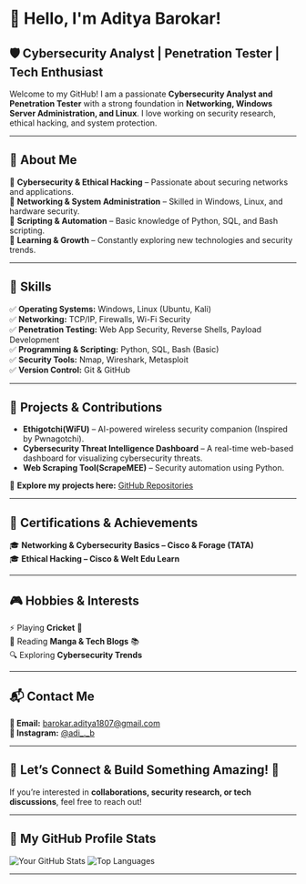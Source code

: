 # 👋 Hello, I'm Aditya Barokar!  

## 🛡️ Cybersecurity Analyst | Penetration Tester | Tech Enthusiast  

Welcome to my GitHub! I am a passionate **Cybersecurity Analyst and Penetration Tester** with a strong foundation in **Networking, Windows Server Administration, and Linux**. I love working on security research, ethical hacking, and system protection.  

---

## 🚀 About Me  
🔹 **Cybersecurity & Ethical Hacking** – Passionate about securing networks and applications.  
🔹 **Networking & System Administration** – Skilled in Windows, Linux, and hardware security.  
🔹 **Scripting & Automation** – Basic knowledge of Python, SQL, and Bash scripting.  
🔹 **Learning & Growth** – Constantly exploring new technologies and security trends.  

---

## 🔧 Skills  
✅ **Operating Systems:** Windows, Linux (Ubuntu, Kali)  
✅ **Networking:** TCP/IP, Firewalls, Wi-Fi Security  
✅ **Penetration Testing:** Web App Security, Reverse Shells, Payload Development  
✅ **Programming & Scripting:** Python, SQL, Bash (Basic)  
✅ **Security Tools:** Nmap, Wireshark, Metasploit  
✅ **Version Control:** Git & GitHub  

---

## 🎯 Projects & Contributions  
- **Ethigotchi(WiFU)** – AI-powered wireless security companion (Inspired by Pwnagotchi).  
- **Cybersecurity Threat Intelligence Dashboard** – A real-time web-based dashboard for visualizing cybersecurity threats.  
- **Web Scraping Tool(ScrapeMEE)** – Security automation using Python.  

🔗 **Explore my projects here:** [GitHub Repositories](https://github.com/Tengen-12?tab=repositories)  

---

## 📜 Certifications & Achievements  
🎓 **Networking & Cybersecurity Basics – Cisco & Forage (TATA)**  
🎓 **Ethical Hacking – Cisco & Welt Edu Learn** 

---

## 🎮 Hobbies & Interests  
⚡ Playing **Cricket** 🏏  
📖 Reading **Manga & Tech Blogs** 📚  
🔍 Exploring **Cybersecurity Trends**  

---

## 📬 Contact Me  
**📩 Email:** barokar.aditya1807@gmail.com  
**📸 Instagram:** [@adi_._b](https://www.instagram.com/adi_._b?igsh=bDVzMHYwY2F5OWFm) 

---

## 🎯 **Let’s Connect & Build Something Amazing!** 🚀  
If you’re interested in **collaborations, security research, or tech discussions**, feel free to reach out!

---

## 🚀 My GitHub Profile Stats

![Your GitHub Stats](https://github-readme-stats.vercel.app/api?username=Tengen-12&show_icons=true&theme=radical) 
![Top Languages](https://github-readme-stats.vercel.app/api/top-langs/?username=Tengen-12&layout=compact&theme=radical)  

---
